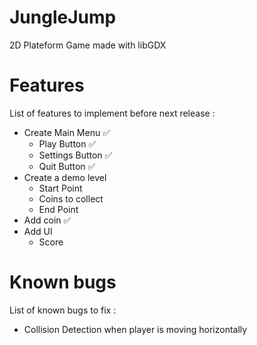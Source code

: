 # JungleJump
2D Plateform Game made with libGDX

# Features
List of features to implement before next release :
- Create Main Menu ✅
    - Play Button ✅
    - Settings Button ✅
    - Quit Button ✅
- Create a demo level
    - Start Point
    - Coins to collect
    - End Point
- Add coin ✅
- Add UI
    - Score

# Known bugs
List of known bugs to fix :
- Collision Detection when player is moving horizontally
